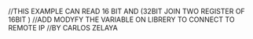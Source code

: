 //THIS EXAMPLE CAN READ  16 BIT AND (32BIT JOIN TWO REGISTER OF 16BIT )
//ADD MODYFY THE VARIABLE ON LIBRERY TO CONNECT TO REMOTE IP
//BY CARLOS ZELAYA


